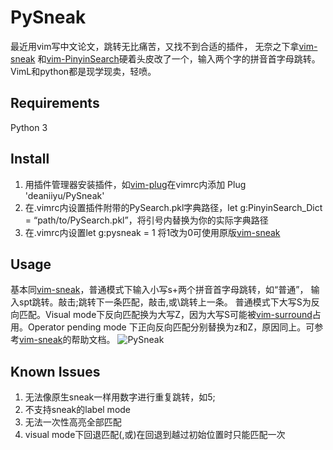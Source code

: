 # PySneak
最近用vim写中文论文，跳转无比痛苦，又找不到合适的插件，
无奈之下拿[vim-sneak](https://github.com/justinmk/vim-sneak)
和[vim-PinyinSearch](https://github.com/ppwwyyxx/vim-PinyinSearch)硬着头皮改了一个，输入两个字的拼音首字母跳转。VimL和python都是现学现卖，轻喷。
## Requirements
Python 3
## Install
1. 用插件管理器安装插件，如[vim-plug](https://github.com/junegunn/vim-plug)在vimrc内添加 Plug 'deaniiyu/PySneak'
2. 在.vimrc内设置插件附带的PySearch.pkl字典路径，let g:PinyinSearch_Dict = “path/to/PySearch.pkl”，将引号内替换为你的实际字典路径
3. 在.vimrc内设置let g:pysneak = 1 将1改为0可使用原版[vim-sneak](https://github.com/justinmk/vim-sneak)
## Usage
基本同[vim-sneak](https://github.com/justinmk/vim-sneak)，普通模式下输入小写s+两个拼音首字母跳转，如“普通”，
输入spt跳转。敲击;跳转下一条匹配，敲击,或\跳转上一条。
普通模式下大写S为反向匹配。Visual mode下反向匹配换为大写Z，因为大写S可能被[vim-surround](https://github.com/tpope/vim-surround)占用。Operator pending mode
下正向反向匹配分别替换为z和Z，原因同上。可参考[vim-sneak](https://github.com/justinmk/vim-sneak)的帮助文档。
![PySneak](https://user-images.githubusercontent.com/20110035/80567104-0e824f00-8a27-11ea-9916-a6a9a551467c.gif)
## Known Issues
1. 无法像原生sneak一样用数字进行重复跳转，如5;
2. 不支持sneak的label mode
3. 无法一次性高亮全部匹配
4. visual mode下回退匹配(,或\)在回退到越过初始位置时只能匹配一次
